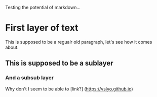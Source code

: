 Testing the potential of markdown...

# First layer of text

This is supposed to be a regualr old paragraph, let's see how it comes about.

## This is supposed to be a sublayer
### And a subsub layer

Why don't I seem to be able to [link?] (https://vslyo.github.io)
